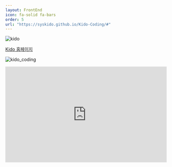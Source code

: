```yaml
---
layout: FrontEnd
icon: fa-solid fa-bars
order: 5
url: "https://syskido.github.io/Kido-Coding/#"
---
```


![kido](https://hits.seeyoufarm.com/api/count/incr/badge.svg?url=https%3A%2F%2Fgithub.com%2Fsyskido%2Fhit-counter&count_bg=%2379C83D&title_bg=%23555555&icon=accusoft.svg&icon_color=%23E7E7E7&title=나령윤기도&edge_flat=false)

[Kido 홈페이지](https://github.com/syskido/kido-coding-web-page/tree/main)

![kido_coding](https://github.com/user-attachments/assets/a6db948a-cc2d-45e4-8aa9-7589211798a6)
<iframe height="300" style="width: 100%;" scrolling="no" title="Isotope - masonry layout mode" src="https://codepen.io/syskido/embed/dyBMXdE?default-tab=html%2Cresult" frameborder="no" loading="lazy" allowtransparency="true" allowfullscreen="true">
  See the Pen <a href="https://codepen.io/syskido/pen/dyBMXdE">
  Isotope - masonry layout mode</a> by kido (<a href="https://codepen.io/syskido">@syskido</a>)
  on <a href="https://codepen.io">CodePen</a>.
</iframe>


<script src="https://utteranc.es/client.js"
        repo="syskido/syskido.github.io"
        issue-term="pathname"
        theme="github-dark-orange"
        crossorigin="anonymous"
        async>
</script>
